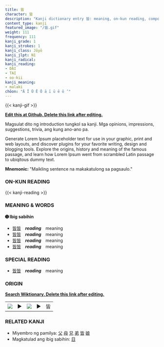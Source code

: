 ```yaml
---
title: 皆
character: 皆
description: "Kanji dictionary entry 皆: meaning, on-kun reading, compounds, origin, related kanji"
content_type: kanji
featured_image: "/皆.gif"
weight: 111
frequency: 111
kanji_grade: 1
kanji_strokes: 1
kanji_class: Jōyō
kanji_jlpt: N1
kanji_radical: 
kanji_reading: 
- DAI
- TAI
- oo-kii
kanji_meaning:
- malaki
chōon: "Ā Ī Ū Ē Ō ā ī ū ē ō ’"
---
```

[//]: # (Don't edit the line below. Kanji animated GIF code is automatically generated.)
{{< kanji-gif >}}

[//]: # (Edit below this line.)

**[Edit this at Github. Delete this link after editing.](https://github.com/tim0g/tim/tree/main/content/kanji/皆/index.md)**

Magsulat dito ng introduction tungkol sa kanji. Mga opinions, impressions, suggestions, trivia, ang kung ano-ano pa.

Generate Lorem Ipsum placeholder text for use in your graphic, print and web layouts, and discover plugins for your favorite writing, design and blogging tools. Explore the origins, history and meaning of the famous passage, and learn how Lorem Ipsum went from scrambled Latin passage to ubiqitous dummy text.
 
**Mnemonic:** "Maikling sentence na makakatulong sa pagsaulo."

### ON-KUN READING

[//]: # (Don't edit the line below. ON-KUN READING code is automatically generated.)
{{< kanji-reading >}}

### MEANING & WORDS

#### ➊ **Ibig sabihin**
  - [皆](../皆)[皆](../皆)　***reading***　meaning
  - [皆](../皆)[皆](../皆)　***reading***　meaning
  - [皆](../皆)[皆](../皆)　***reading***　meaning
  - [皆](../皆)[皆](../皆)　***reading***　meaning

### SPECIAL READING
  - [皆](../皆)[皆](../皆)　***reading***　meaning

### ORIGIN

**[Search Wiktionary. Delete this link after editing.](https://wiktionary.org/wiki/皆)**
<table class="kanji-table"><tr><td>
<img src="60px-皆-bronze.svg.png">
</td><td>▶</td><td>
<img src="60px-皆-oracle.svg.png">
</td><td>▶</td>
<td class="kanji-origin">皆</td>
</tr></table>

### RELATED KANJI
- Miyembro ng pamilya: [父](../父) [母](../母) [兄](../兄) [弟](../弟) [皆](../皆) [娘](../娘)
- Magkatulad ang ibig sabihin: [日](../日)
